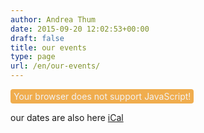 ```yaml
---
author: Andrea Thum
date: 2015-09-20 12:02:53+00:00
draft: false
title: our events
type: page
url: /en/our-events/
---
```


<termin>
 <noscript><div id="spacestatus" style="font-size:100%;">
  <span style="color:#f2f2f2; background-color:#f0ad4e; padding:3px 5px 3px 5px; border-radius:4px;display:inline-block;">Your browser does not support JavaScript!</span>
  </div>
 </noscript>
</termin>  

our dates are also here [iCal](https://kalender.eigenbaukombinat.de/public/public.ics)  
  


<script type="text/javascript">
jQuery('<div id="termin" ></div>').insertBefore(jQuery('termin').first())
jQuery.get('https://eigenbaukombinat.de/api/kalender', function(resp) {
var json = '';
for(var i = 0; i < 25; i++){
  //url verlinken, wenn vorhanden
  if (resp[i].url) {
    summary = '<a href="'+resp[i].url+'">'+resp[i].summary+'</a>';
  } else {
    summary = resp[i].summary;
  }
  //enddate nur anzeigen, wenn != startdate
  if (resp[i].startdate != resp[i].enddate) {
    enddate = ' '+resp[i].enddate;
  } else {
    enddate = '';
  }
json = json + '' + resp[i].startdate + ' '  + resp[i].starttime +  ' ' +  resp[i].enddate + ' ' + resp[i].endtime + ' ' +  summary + '</br>'

  };
  jQuery('#termin').html('<span padding:3px 5px 3px 5px; border-radius:4px; display:inline-block;"><span id="termin">' + json + '</span></span>');
});
</script>
